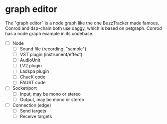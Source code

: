 # graph editor

The "graph editor" is a node graph like the one BuzzTracker made famous. Conrod and dsp-chain both use daggy, which is based on petgraph. Conrod has a node graph example in its codebase.

- [ ] Node
    - [ ] Sound file (recording, "sample")
    - [ ] VST plugin (instrument/effect)
    - [ ] AudioUnit
    - [ ] LV2 plugin
    - [ ] Ladspa plugin
    - [ ] ChucK code
    - [ ] FAUST code
- [ ] Socket/port
    - [ ] Input, may be mono or stereo
    - [ ] Output, may be mono or stereo
- [ ] Connection (edge)
    - [ ] Send targets
    - [ ] Receive targets
